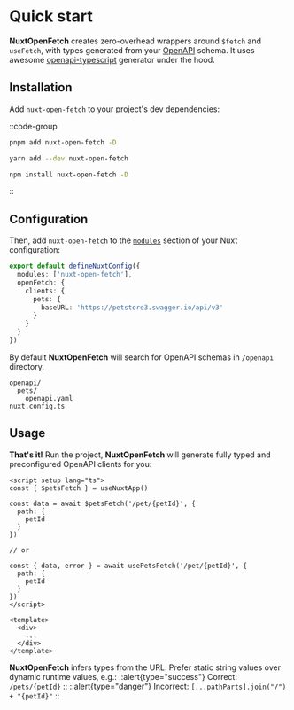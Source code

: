 # Quick start

**NuxtOpenFetch** creates zero-overhead wrappers around `$fetch` and `useFetch`, with types generated from your [OpenAPI](https://www.openapis.org/) schema. 
It uses awesome [openapi-typescript](https://github.com/drwpow/openapi-typescript) generator under the hood.

## Installation

Add `nuxt-open-fetch` to your project's dev dependencies:

::code-group

```bash [pnpm]
pnpm add nuxt-open-fetch -D
```

```bash [yarn]
yarn add --dev nuxt-open-fetch
```

```bash [npm]
npm install nuxt-open-fetch -D
```

::

## Configuration

Then, add `nuxt-open-fetch` to the [`modules`](https://nuxt.com/docs/api/configuration/nuxt-config#modules) section of your Nuxt configuration:

```ts [nuxt.config.ts]
export default defineNuxtConfig({
  modules: ['nuxt-open-fetch'],
  openFetch: {
    clients: {
      pets: {
        baseURL: 'https://petstore3.swagger.io/api/v3'
      }
    }
  }
})
```
By default **NuxtOpenFetch** will search for OpenAPI schemas in `/openapi` directory.

```
openapi/
  pets/
    openapi.yaml
nuxt.config.ts
```

## Usage

**That's it!** Run the project, **NuxtOpenFetch** will generate fully typed and preconfigured OpenAPI clients for you:

```vue
<script setup lang="ts">
const { $petsFetch } = useNuxtApp()

const data = await $petsFetch('/pet/{petId}', {
  path: {
    petId
  }
})

// or

const { data, error } = await usePetsFetch('/pet/{petId}', {
  path: {
    petId
  }
})
</script>

<template>
  <div>
    ...
  </div>
</template>
```

**NuxtOpenFetch** infers types from the URL. Prefer static string values over dynamic runtime values, e.g.:
::alert{type="success"}
Correct: `/pets/{petId}`
::
::alert{type="danger"}
Incorrect: `[...pathParts].join("/") + "{petId}"`
::

